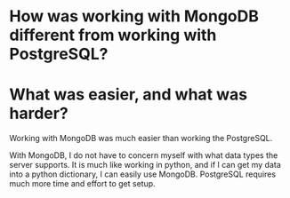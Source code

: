 # How was working with MongoDB different from working with PostgreSQL?
# What was easier, and what was harder?

Working with MongoDB was much easier than working the PostgreSQL.

With MongoDB, I do not have to concern myself with what data types the
server supports. It is much like working in python, and if I can get my
data into a python dictionary, I can easily use MongoDB. PostgreSQL requires
much more time and effort to get setup.
